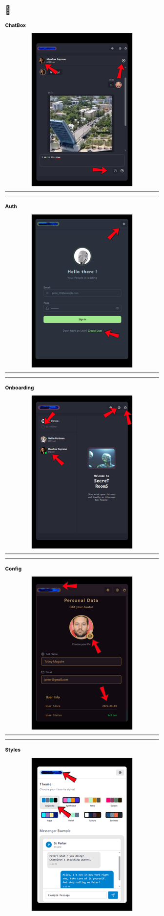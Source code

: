 # 📱

### ChatBox

<div align="center">
  <img src="./client/public/chatbox.png" alt="chat" />
</div>

---

---

### Auth

<div align="center">
  <img src="./client/public/auth.png" alt="auth" />
</div>

---

---

### Onboarding

<div align="center">
  <img src="./client/public/onboarding.png" alt="onboarding" />
</div>

---

---

### Config

<div align="center">
  <img src="./client/public/config.png" alt="config" />
</div>

---

---

### Styles

<div align="center">
  <img src="./client/public/styles.png" alt="styles" />
</div>
